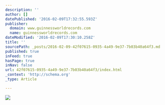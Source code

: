 ```yaml
---
description: ''
author: []
datePublished: '2016-02-09T17:32:55.593Z'
publisher:
  domain: www.guinnessworldrecords.com
  name: guinnessworldrecords.com
dateModified: '2016-02-09T17:30:10.258Z'
title: ''
sourcePath: _posts/2016-02-09-42f07615-0935-4a49-9e37-7b03b40a64f3.md
published: true
inFeed: true
hasPage: true
inNav: false
url: 42f07615-0935-4a49-9e37-7b03b40a64f3/index.html
_context: 'http://schema.org'
_type: Article

---
```

![](http://www.guinnessworldrecords.com/Images/Building-the-tallest-stack-of-pancakes_tcm25-415872.jpg)